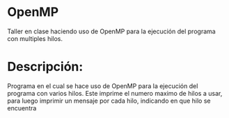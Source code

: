# OpenMP
Taller en clase haciendo uso de OpenMP para la ejecución del programa con multiples hilos.

# Descripción: 
Programa en el cual se hace uso de OpenMP para la ejecución del programa
con varios hilos. Este imprime el numero maximo de hilos a usar, para luego imprimir
un mensaje por cada hilo, indicando en que hilo se encuentra
